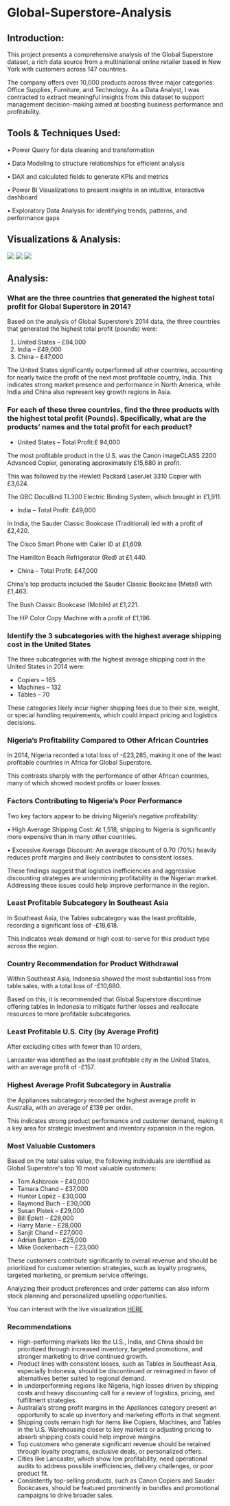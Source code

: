 # Global-Superstore-Analysis

## Introduction:
This project presents a comprehensive analysis of the Global Superstore dataset, a rich data source from a multinational online retailer based in New York with customers across 147 countries. 

The company offers over 10,000 products across three major categories: Office Supplies, Furniture, and Technology.
As a Data Analyst, I was contracted to extract meaningful insights from this dataset to support management decision-making aimed at boosting business performance and profitability.

## Tools & Techniques Used:
•	Power Query for data cleaning and transformation

•	Data Modeling to structure relationships for efficient analysis

•	DAX and calculated fields to generate KPIs and metrics

•	Power BI Visualizations to present insights in an intuitive, interactive dashboard

•	Exploratory Data Analysis for identifying trends, patterns, and performance gaps

## Visualizations & Analysis:
![](https://github.com/semilogoD/Global-Superstore-Analysis/blob/main/GSA1.PNG)
![](https://github.com/semilogoD/Global-Superstore-Analysis/blob/main/GSA%202.PNG)
![](https://github.com/semilogoD/Global-Superstore-Analysis/blob/main/GSA%203.PNG)

## Analysis:
### What are the three countries that generated the highest total profit for Global Superstore in 2014?
Based on the analysis of Global Superstore’s 2014 data, the three countries that generated the highest total profit (pounds) were:
1.	United States – £94,000
2.	India – £49,000
3.	China – £47,000

The United States significantly outperformed all other countries, accounting for nearly twice the profit of the next most profitable country, India. This indicates strong market presence and performance in North America, while India and China also represent key growth regions in Asia.

### For each of these three countries, find the three products with the highest total profit (Pounds). Specifically, what are the products’ names and the total profit for each product? 
 - United States – Total Profit:£ 94,000
 
The most profitable product in the U.S. was the Canon imageCLASS 2200 Advanced Copier, generating approximately £15,680 in profit. 

This was followed by the Hewlett Packard LaserJet 3310 Copier with £3,624.

The GBC DocuBind TL300 Electric Binding System, which brought in £1,911.

- India – Total Profit: £49,000
 
In India, the Sauder Classic Bookcase (Traditional) led with a profit of £2,420.

The Cisco Smart Phone with Caller ID at £1,609.

The Hamilton Beach Refrigerator (Red) at £1,440.

- China – Total Profit: £47,000
  
China's top products included the Sauder Classic Bookcase (Metal) with £1,463.

The Bush Classic Bookcase (Mobile) at £1,221.

The HP Color Copy Machine with a profit of £1,196.

### Identify the 3 subcategories with the highest average shipping cost in the United States 

The three subcategories with the highest average shipping cost in the United States in 2014 were:

- Copiers – 165
- Machines – 132
- Tables – 70

These categories likely incur higher shipping fees due to their size, weight, or special handling requirements, which could impact pricing and logistics decisions.

### Nigeria’s Profitability Compared to Other African Countries

In 2014, Nigeria recorded a total loss of -£23,285, making it one of the least profitable countries in Africa for Global Superstore. 

This contrasts sharply with the performance of other African countries, many of which showed modest profits or lower losses.

### Factors Contributing to Nigeria’s Poor Performance

Two key factors appear to be driving Nigeria’s negative profitability:

•	High Average Shipping Cost: At 1,518, shipping to Nigeria is significantly more expensive than in many other countries.

•	Excessive Average Discount: An average discount of 0.70 (70%) heavily reduces profit margins and likely contributes to consistent losses.

These findings suggest that logistics inefficiencies and aggressive discounting strategies are undermining profitability in the Nigerian market. Addressing these issues could help improve performance in the region.

### Least Profitable Subcategory in Southeast Asia

In Southeast Asia, the Tables subcategory was the least profitable, recording a significant loss of -£18,618.

This indicates weak demand or high cost-to-serve for this product type across the region.

### Country Recommendation for Product Withdrawal

Within Southeast Asia, Indonesia showed the most substantial loss from table sales, with a total loss of -£10,680.

Based on this, it is recommended that Global Superstore discontinue offering tables in Indonesia to mitigate further losses and reallocate resources to more profitable subcategories.

### Least Profitable U.S. City (by Average Profit)

 After excluding cities with fewer than 10 orders, 
 
 Lancaster was identified as the least profitable city in the United States, with an average profit of -£157.


 ### Highest Average Profit Subcategory in Australia
 
 the Appliances subcategory recorded the highest average profit in Australia, with an average of £139 per order.
 
 This indicates strong product performance and customer demand, making it a key area for strategic investment and inventory expansion in the region.

### Most Valuable Customers 

Based on the total sales value, the following individuals are identified as Global Superstore's top 10 most valuable customers:

-	Tom Ashbrook – £40,000
-	Tamara Chand – £37,000
-	Hunter Lopez – £30,000
-	Raymond Buch – £30,000
-	Susan Pistek – £29,000
-	Bill Eplett – £28,000
-	Harry Marie – £28,000
-	Sanjit Chand – £27,000
-	Adrian Barton – £25,000
-	Mike Gockenbach – £23,000

These customers contribute significantly to overall revenue and should be prioritized for customer retention strategies, such as loyalty programs, targeted marketing, or premium service offerings. 

Analyzing their product preferences and order patterns can also inform stock planning and personalized upselling opportunities.

You can interact with the live visualization [HERE](https://app.powerbi.com/links/2bPy0nHIZy?ctid=75058155-f8e7-4912-bb8a-9e774be50420&pbi_source=linkShare)

### Recommendations
- High-performing markets like the U.S., India, and China should be prioritized through increased inventory, targeted promotions, and stronger marketing to drive continued growth.
- Product lines with consistent losses, such as Tables in Southeast Asia, especially Indonesia, should be discontinued or reimagined in favor of alternatives better suited to regional demand.
- In underperforming regions like Nigeria, high losses driven by shipping costs and heavy discounting call for a review of logistics, pricing, and fulfillment strategies.
- Australia’s strong profit margins in the Appliances category present an opportunity to scale up inventory and marketing efforts in that segment.
- Shipping costs remain high for items like Copiers, Machines, and Tables in the U.S. Warehousing closer to key markets or adjusting pricing to absorb shipping costs could help improve margins.
- Top customers who generate significant revenue should be retained through loyalty programs, exclusive deals, or personalized offers.
- Cities like Lancaster, which show low profitability, need operational audits to address possible inefficiencies, delivery challenges, or poor product fit.
- Consistently top-selling products, such as Canon Copiers and Sauder Bookcases, should be featured prominently in bundles and promotional campaigns to drive broader sales.





